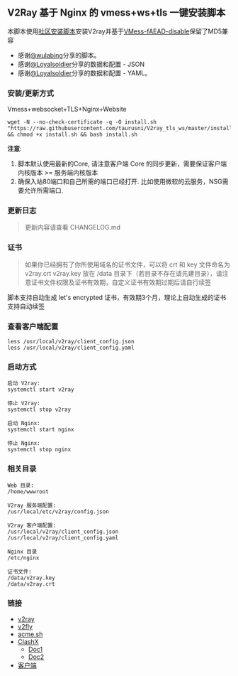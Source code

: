 ## V2Ray 基于 Nginx 的 vmess+ws+tls 一键安装脚本

本脚本使用[社区安装脚本](https://github.com/v2fly/fhs-install-v2ray)安装V2ray并基于[VMess-fAEAD-disable](https://github.com/KukiSa/VMess-fAEAD-disable)保留了MD5兼容

- 感谢[@wulabing](https://github.com/wulabing/V2Ray_ws-tls_bash_onekey)分享的脚本。
- 感谢[@Loyalsoldier](https://github.com/Loyalsoldier/v2ray-rules-dat#geositedat-1)分享的数据和配置 - JSON
- 感谢[@Loyalsoldier](https://github.com/Loyalsoldier/clash-rules)分享的数据和配置 - YAML。

### 安装/更新方式

Vmess+websocket+TLS+Nginx+Website
```
wget -N --no-check-certificate -q -O install.sh "https://raw.githubusercontent.com/taurusni/V2ray_tls_ws/master/install.sh" && chmod +x install.sh && bash install.sh
```

**注意**: 
1. 脚本默认使用最新的Core, 请注意客户端 Core 的同步更新，需要保证客户端内核版本 >= 服务端内核版本
2. 确保入站80端口和自己所需的端口已经打开. 比如使用微软的云服务，NSG需要允许所需端口.

### 更新日志

> 更新内容请查看 CHANGELOG.md

### 证书

> 如果你已经拥有了你所使用域名的证书文件，可以将 crt 和 key 文件命名为 v2ray.crt v2ray.key 放在 /data 目录下（若目录不存在请先建目录），请注意证书文件权限及证书有效期，自定义证书有效期过期后请自行续签

脚本支持自动生成 let's encrypted 证书，有效期3个月，理论上自动生成的证书支持自动续签

### 查看客户端配置

```
less /usr/local/v2ray/client_config.json
less /usr/local/v2ray/client_config.yaml
```

### 启动方式

```
启动 V2ray:
systemctl start v2ray

停止 V2ray:
systemctl stop v2ray

启动 Nginx:
systemctl start nginx

停止 Nginx:
systemctl stop nginx
```

### 相关目录

```
Web 目录:
/home/wwwroot

V2ray 服务端配置:
/usr/local/etc/v2ray/config.json

V2ray 客户端配置:
/usr/local/v2ray/client_config.json
/usr/local/v2ray/client_config.yaml

Nginx 目录
/etc/nginx

证书文件: 
/data/v2ray.key
/data/v2ray.crt
```

### 链接
- [v2ray](https://www.v2ray.com)
- [v2fly](https://www.v2fly.org/)
- [acme.sh](https://github.com/acmesh-official/acme.sh)
- [ClashX](https://github.com/yichengchen/clashX) 
  - [Doc1](https://github.com/Dreamacro/clash/wiki/Configuration)
  - [Doc2](https://lancellc.gitbook.io/clash/clash-config-file/dns)
- [客户端](https://itlanyan.com/v2ray-clients-download/)